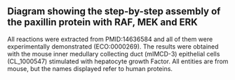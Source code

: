 <H2>Diagram showing the step-by-step assembly of the paxillin protein with RAF, MEK and ERK</H2>

All reactions were extracted from PMID:14636584 and all of them were experimentally demonstrated (ECO:0000269). The results were obtained with the mouse inner medullary collecting duct (mIMCD-3) epithelial cells (CL_1000547) stimulated with hepatocyte growth Factor. All entities are from mouse, but the names displayed refer to human proteins. 
